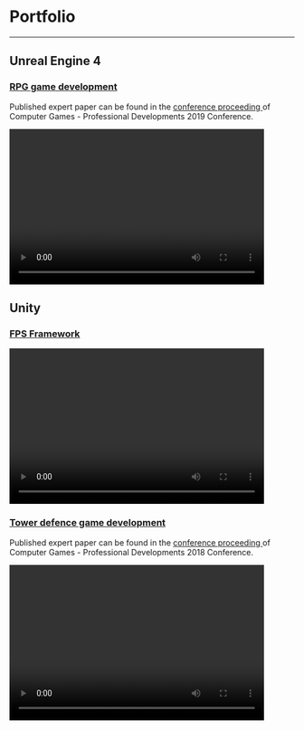 # Portfolio

---

## Unreal Engine 4

### [RPG game development](https://github.com/alzuber/RPG-Unreal-Engine-4)
<p> 
  Published expert paper can be found in the 
  <a href="http://racunalne-igre.foi.hr/dokumenti/racunalne-igre-2019-zbornik-radova-compressed.pdf">conference proceeding </a>
  of Computer Games - Professional Developments 2019 Conference.
</p>
<video width="450" height="275" src="images/RPG_demo.mp4" controls preload></video>
</br>

## Unity

### [FPS Framework](https://github.com/alzuber/Android-FPS-Framework)
<video width="450" height="275" src="images/FPS_demo.mp4" controls preload></video>
</br>

### [Tower defence game development](https://github.com/alzuber/Obrana-tornjevima)
<p> 
  Published expert paper can be found in the 
  <a href="http://racunalne-igre.foi.hr/dokumenti/racunalne-igre-2018-zbornik-radova.pdf">conference proceeding </a>
  of Computer Games - Professional Developments 2018 Conference.
</p>
<video width="450" height="275" src="images/TowerDefense_demo.mp4" controls preload></video>

